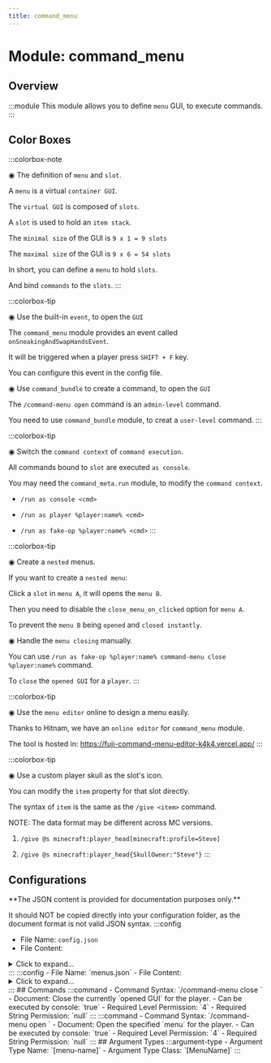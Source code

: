 ```yaml
---
title: command_menu
---
```



# Module: command_menu

## Overview
:::module
This module allows you to define `menu` GUI, to execute commands.
:::
## Color Boxes

:::colorbox-note

◉ The definition of `menu` and `slot`.

A `menu` is a virtual `container GUI`.

The `virtual GUI` is composed of `slots`.

A `slot` is used to hold an `item stack`.

The `minimal size` of the GUI is `9 x 1 = 9 slots`

The `maximal size` of the GUI is `9 x 6 = 54 slots`



In short, you can define a `menu` to hold `slots`.

And bind `commands` to the `slots`.
:::

:::colorbox-tip

◉ Use the built-in `event`, to open the `GUI`

The `command_menu` module provides an event called `onSneakingAndSwapHandsEvent`.

It will be triggered when a player press `SHIFT + F` key.

You can configure this event in the config file.



◉ Use `command_bundle` to create a command, to open the `GUI`

The `/command-menu open` command is an `admin-level` command.

You need to use `command_bundle` module, to creat a `user-level` command.
:::

:::colorbox-tip

◉ Switch the `command context` of `command execution`.

All commands bound to `slot` are executed `as console`.

You may need the `command_meta.run` module, to modify the `command context`.

- `/run as console <cmd>`

- `/run as player %player:name% <cmd>`

- `/run as fake-op %player:name% <cmd>`
:::

:::colorbox-tip

◉ Create a `nested` menus.

If you want to create a `nested menu`:

Click a `slot` in `menu A`, it will opens the `menu B`.

Then you need to disable the `close_menu_on_clicked` option for `menu A`.

To prevent the `menu B` being `opened` and `closed instantly`.



◉ Handle the `menu closing` manually.

You can use `/run as fake-op %player:name% command-menu close %player:name%` command.

To `close` the `opened GUI` for a `player`.
:::

:::colorbox-tip

◉ Use the `menu editor` online to design a menu easily.

Thanks to Hitnam, we have an `online editor` for `command_menu` module.

The tool is hosted in: https://fuji-command-menu-editor-k4k4.vercel.app/
:::

:::colorbox-tip

◉ Use a custom player skull as the slot's icon.

You can modify the `item` property for that slot directly.

The syntax of `item` is the same as the `/give <item>` command.



NOTE: The data format may be different across MC versions.

1. `/give @s minecraft:player_head[minecraft:profile=Steve]`

2. `/give @s minecraft:player_head{SkullOwner:"Steve"}`
:::

## Configurations
<Admonition type="warning" icon="" title="">
**The JSON content is provided for documentation purposes only.**

It should NOT be copied directly into your configuration folder, as the document format is not valid JSON syntax.
</Admonition>
:::config
- File Name: `config.json`
- File Content: 
<details>

<summary>Click to expand...</summary>

```json showLineNumbers title="config/fuji/modules/command_menu/config.json"
{
  "onSneakingAndSwapHandsEvent": {
    "enable": true,
    "commands": [
      "command-menu open %player:name% example-menu"
    ]
  }
}
```
</details>
:::
:::config
- File Name: `menus.json`
- File Content: 
<details>

<summary>Click to expand...</summary>

```json showLineNumbers title="config/fuji/modules/command_menu/menus.json"
{
  /* Defined `menus`. */
  "menus": {
    "another-menu": {
      "title": "<blue>Another menu.",
      "lines": 2,
      "close_menu_on_clicked": false,
      "commands": {
        "on_open_commands": [],
        "on_closed_commands": []
      },
      "slots": [
        {
          "index": 0,
          "other_indexes": [],
          "fill_blank_indexes": false,
          "item": "minecraft:golden_apple",
          "count": 2,
          "display_name": "This is another menu.",
          "hide_tooltip": false,
          "glow": false,
          "lore": [],
          "view_requirement": {
            "level": 0,
            "string": null
          },
          "commands": {
            "on_left_click_commands": [
              "send-message %player:name% You just clicked me.",
              "chain has-level? %player:name% 4 chain send-message %player:name% <yellow>You are op player.",
              "command-menu close %player:name%"
            ],
            "on_left_shift_click_commands": [],
            "on_right_click_commands": [],
            "on_right_shift_click_commands": [],
            "on_middle_click_commands": []
          }
        },
        {
          "index": 1,
          "other_indexes": [],
          "fill_blank_indexes": false,
          "item": "minecraft:clock",
          "count": 1,
          "display_name": "Click me to refresh: %server:uptime%",
          "hide_tooltip": false,
          "glow": false,
          "lore": [],
          "view_requirement": {
            "level": 0,
            "string": null
          },
          "commands": {
            "on_left_click_commands": [
              "command-menu open %player:name% another-menu"
            ],
            "on_left_shift_click_commands": [],
            "on_right_click_commands": [],
            "on_right_shift_click_commands": [],
            "on_middle_click_commands": []
          }
        }
      ]
    },
    "example-menu": {
      "title": "<blue>My Example Menu",
      "lines": 6,
      "close_menu_on_clicked": false,
      "commands": {
        "on_open_commands": [],
        "on_closed_commands": []
      },
      "slots": [
        {
          "index": 0,
          "other_indexes": [],
          "fill_blank_indexes": false,
          "item": "minecraft:stone",
          "count": 42,
          "display_name": "<blue>My Nice Item Name",
          "hide_tooltip": false,
          "glow": false,
          "lore": [
            "<green>Hello %player:name%",
            "<yellow>You are in %world:id%"
          ],
          "view_requirement": {
            "level": 0,
            "string": null
          },
          "commands": {
            "on_left_click_commands": [
              "send-message %player:name% You just clicked me.",
              "chain has-level? %player:name% 4 chain send-message %player:name% <yellow>You are op player.",
              "command-menu close %player:name%"
            ],
            "on_left_shift_click_commands": [],
            "on_right_click_commands": [],
            "on_right_shift_click_commands": [],
            "on_middle_click_commands": []
          }
        },
        {
          "index": 1,
          "other_indexes": [],
          "fill_blank_indexes": false,
          "item": "minecraft:apple",
          "count": 42,
          "display_name": "<green>Click to to open another menu.",
          "hide_tooltip": false,
          "glow": true,
          "lore": [],
          "view_requirement": {
            "level": 0,
            "string": null
          },
          "commands": {
            "on_left_click_commands": [
              "command-menu open %player:name% another-menu"
            ],
            "on_left_shift_click_commands": [],
            "on_right_click_commands": [],
            "on_right_shift_click_commands": [],
            "on_middle_click_commands": []
          }
        }
      ]
    }
  }
}
```
</details>
:::
## Commands
:::command
- Command Syntax: `/command-menu close <ServerPlayerEntity player>`
- Document: Close the currently `opened GUI` for the player.
- Can be executed by console: `true`
- Required Level Permission: `4`
- Required String Permission: `null`
:::
:::command
- Command Syntax: `/command-menu open <ServerPlayerEntity player> <MenuName menuName>`
- Document: Open the specified `menu` for the player.
- Can be executed by console: `true`
- Required Level Permission: `4`
- Required String Permission: `null`
:::
## Argument Types
:::argument-type
- Argument Type Name: `[menu-name]`
- Argument Type Class: `[MenuName]`
:::
